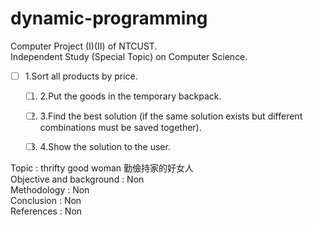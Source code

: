 # dynamic-programming

Computer Project (I)(II) of NTCUST.<br>
Independent Study (Special Topic) on Computer Science.<br>


- [ ] 1.Sort all products by price.<ol>
- [ ] 2.Put the goods in the temporary backpack.
- [ ] 3.Find the best solution (if the same solution exists but different combinations must be saved together).
- [ ] 4.Show the solution to the user.


Topic : thrifty good woman 勤儉持家的好女人<br>
Objective and background : Non<br>
Methodology : Non<br>
Conclusion : Non<br>
References : Non<br>

